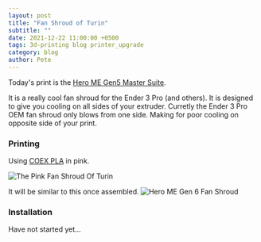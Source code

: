 ```yaml
---
layout: post
title: "Fan Shroud of Turin"
subtitle: ""
date: 2021-12-22 11:00:00 +0500
tags: 3d-printing blog printer_upgrade
category: blog
author: Pete
---
```

Today's print is the [Hero ME Gen5 Master Suite](https://www.thingiverse.com/thing:4460970).
<!--more-->
It is a really cool fan shroud for the Ender 3 Pro (and others). It is designed to give you cooling on all sides of your extruder.
Curretly the Ender 3 Pro OEM fan shroud only blows from one side. Making for poor cooling on opposite side of your print.
### Printing

Using [COEX PLA](https://www.amazon.com/gp/offer-listing/B08VDRCLK5/ref=as_li_tl?ie=UTF8&camp=1789&creative=9325&creativeASIN=B08VDRCLK5&linkCode=am2&tag=hepaestus-20&linkId=1d9d5e1f6549ff354ed286c84becbbcb) in pink.

![The Pink Fan Shroud Of Turin](https://github.com/hepaestus/3d-printing/blob/b3d3bc7b3686197f0bfdd330ce01774a9fcd2add/images/hero-me-gen6-fan-shroud-printing.jpg)

It will be similar to this once assembled.
![Hero ME Gen 6 Fan Shroud](/3d-printing/images/hero-me-gen6-fan-shroud.png)

### Installation

Have not started yet...
